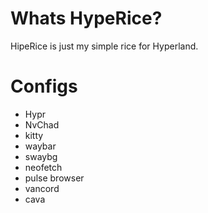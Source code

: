 # Whats HypeRice?
HipeRice is just my simple rice for Hyperland.

# Configs
- Hypr
- NvChad
- kitty
- waybar
- swaybg
- neofetch
- pulse browser
- vancord
- cava
